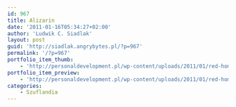 ```yaml
---
id: 967
title: Alizarin
date: '2011-01-16T05:34:27+02:00'
author: 'Ludwik C. Siadlak'
layout: post
guid: 'http://siadlak.angrybytes.pl/?p=967'
permalink: '/?p=967'
portfolio_item_thumb:
    - 'http://personaldevelopment.pl/wp-content/uploads/2011/01/red-home-sm.jpg'
portfolio_item_preview:
    - 'http://personaldevelopment.pl/wp-content/uploads/2011/01/red-home-sm2.jpg'
categories:
    - Szuflandia
---
```


